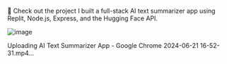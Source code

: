 🚀 Check out the project I built  a full-stack AI text summarizer app using Replit, Node.js, Express, and the Hugging Face API.

![image](https://github.com/kesharibhai84/Text-Summarizer/assets/136710684/62f7e7d5-71f5-456e-9541-1f9ec3628203)


Uploading AI Text Summarizer App - Google Chrome 2024-06-21 16-52-31.mp4…

